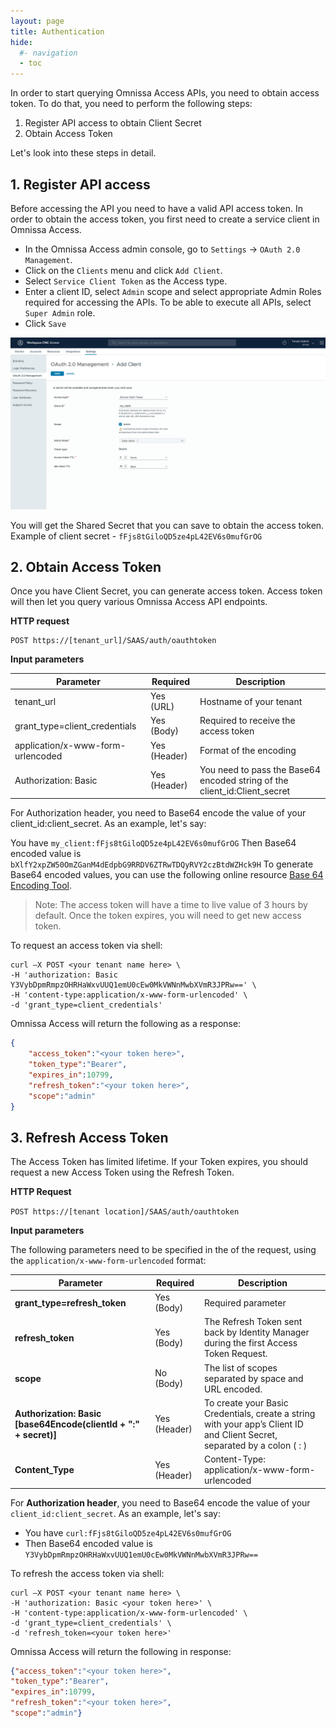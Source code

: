 ```yaml
---
layout: page
title: Authentication
hide:
  #- navigation
  - toc
---
```


In order to start querying Omnissa Access APIs, you need to obtain access token. To do that, you need to perform the following steps:

1. Register API access to obtain Client Secret
2. Obtain Access Token

Let's look into these steps in detail.

## 1. Register API access

Before accessing the API you need to have a valid API access token. In order to obtain the access token, you first need to create a service client in Omnissa Access.

* In the Omnissa Access admin console, go to `Settings` -> `OAuth 2.0 Management`.  
* Click on the `Clients` menu and click `Add Client`.
* Select `Service Client Token` as the Access type.  
* Enter a client ID, select `Admin` scope and select appropriate Admin Roles required for accessing the APIs. To be able to execute all APIs, select `Super Admin` role.  
* Click `Save`

![OAuth2.0 Management Interface](359761764-cfff9bb8-0686-44db-8f64-8236dfe17b30.png)

You will get the Shared Secret that you can save to obtain the access token.  
Example of client secret - `fFjs8tGiloQD5ze4pL42EV6s0mufGrOG`

## 2. Obtain Access Token

Once you have Client Secret, you can generate access token. Access token will then let you query various Omnissa Access API endpoints.

**HTTP request**

```
POST https://[tenant_url]/SAAS/auth/oauthtoken
```

**Input parameters**

| Parameter                         | Required     | Description                                                               |
|-----------------------------------|--------------|---------------------------------------------------------------------------|
| tenant_url                        | Yes (URL)    | Hostname of your tenant                                                   |
| grant_type=client_credentials     | Yes (Body)   | Required to receive the access token                                      |
| application/x-www-form-urlencoded | Yes (Header) | Format of the encoding                                                    |
| Authorization: Basic              | Yes (Header) | You need to pass the Base64 encoded string of the client_id:Client_secret |

For Authorization header, you need to Base64 encode the value of your client_id:client_secret. As an example, let's say:

You have `my_client:fFjs8tGiloQD5ze4pL42EV6s0mufGrOG`
Then Base64 encoded value is `bXlfY2xpZW50OmZGanM4dEdpbG9RRDV6ZTRwTDQyRVY2czBtdWZHck9H`
To generate Base64 encoded values, you can use the following online resource [Base 64 Encoding Tool](https://www.base64encode.org/).

> Note: The access token will have a time to live value of 3 hours by default. Once the token expires, you will need to get new access token.

To request an access token via shell:

```shell
curl –X POST <your tenant name here> \
-H 'authorization: Basic Y3VybDpmRmpzOHRHaWxvUUQ1emU0cEw0MkVWNnMwbXVmR3JPRw==' \
-H 'content-type:application/x-www-form-urlencoded' \
-d 'grant_type=client_credentials'
```

Omnissa Access will return the following as a response:

```json
{
    "access_token":"<your token here>",
    "token_type":"Bearer",
    "expires_in":10799,
    "refresh_token":"<your token here>",
    "scope":"admin"
}
```
## 3. Refresh Access Token

The Access Token has limited lifetime. If your Token expires, you should request a new Access Token using the Refresh Token.

**HTTP Request**

`POST https://[tenant location]/SAAS/auth/oauthtoken`

**Input parameters**

The following parameters need to be specified in the of the request, using the `application/x-www-form-urlencoded` format:

| Parameter | Required | Description |
| --- | --- | --- |
| **grant_type=refresh_token** | Yes (Body) | Required parameter |
| **refresh_token** | Yes (Body) | The Refresh Token sent back by Identity Manager during the first Access Token Request. |
| **scope** | No (Body) | The list of scopes separated by space and URL encoded. |
| **Authorization: Basic [base64Encode(clientId + ":" + secret)]** | Yes (Header) | To create your Basic Credentials, create a string with your app’s Client ID and Client Secret, separated by a colon ( : ) |
| **Content_Type** | Yes (Header) | Content-Type: application/x-www-form-urlencoded |

For **Authorization header**, you need to Base64 encode the value of your `client_id:client_secret`. As an example, let's say:

* You have `curl:fFjs8tGiloQD5ze4pL42EV6s0mufGrOG`
* Then Base64 encoded value is `Y3VybDpmRmpzOHRHaWxvUUQ1emU0cEw0MkVWNnMwbXVmR3JPRw==`

To refresh the access token via shell:

```shell
curl –X POST <your tenant name here> \
-H 'authorization: Basic <your token here>' \
-H 'content-type:application/x-www-form-urlencoded' \
-d 'grant_type=client_credentials' \
-d 'refresh_token=<your token here>'
```

Omnissa Access will return the following in response:

```json
{"access_token":"<your token here>",
"token_type":"Bearer",
"expires_in":10799,
"refresh_token":"<your token here>",
"scope":"admin"}
```
